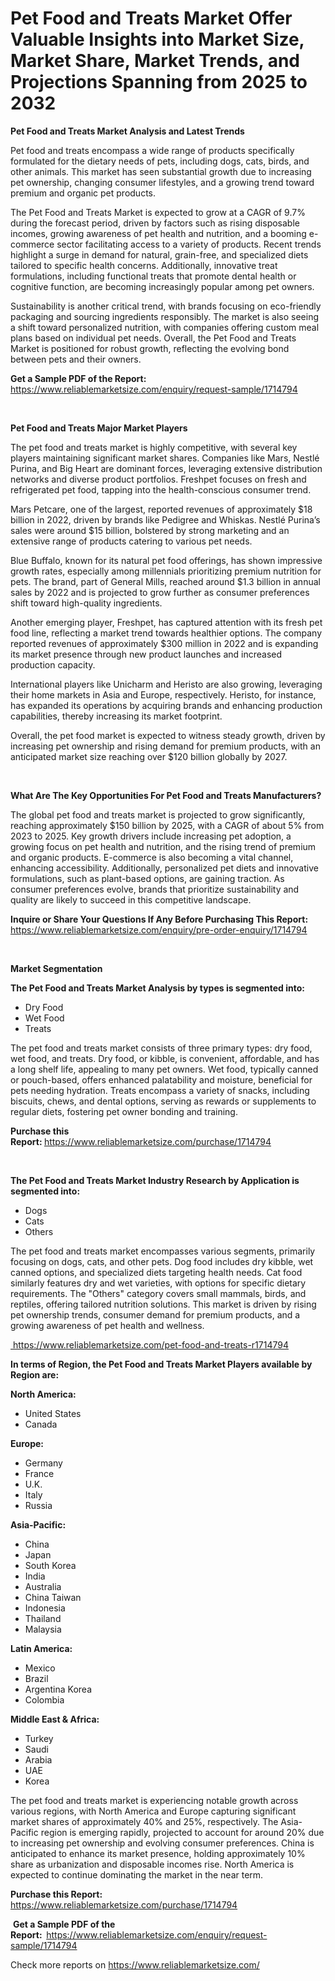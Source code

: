 <p><h1>Pet Food and Treats Market Offer Valuable Insights into Market Size, Market Share, Market Trends, and Projections Spanning from 2025 to 2032</h1></p><p><strong>Pet Food and Treats Market Analysis and Latest Trends</strong></p>
<p><p>Pet food and treats encompass a wide range of products specifically formulated for the dietary needs of pets, including dogs, cats, birds, and other animals. This market has seen substantial growth due to increasing pet ownership, changing consumer lifestyles, and a growing trend toward premium and organic pet products. </p><p>The Pet Food and Treats Market is expected to grow at a CAGR of 9.7% during the forecast period, driven by factors such as rising disposable incomes, growing awareness of pet health and nutrition, and a booming e-commerce sector facilitating access to a variety of products. Recent trends highlight a surge in demand for natural, grain-free, and specialized diets tailored to specific health concerns. Additionally, innovative treat formulations, including functional treats that promote dental health or cognitive function, are becoming increasingly popular among pet owners.</p><p>Sustainability is another critical trend, with brands focusing on eco-friendly packaging and sourcing ingredients responsibly. The market is also seeing a shift toward personalized nutrition, with companies offering custom meal plans based on individual pet needs. Overall, the Pet Food and Treats Market is positioned for robust growth, reflecting the evolving bond between pets and their owners.</p></p>
<p><strong>Get a Sample PDF of the Report:&nbsp;</strong> <a href="https://www.reliablemarketsize.com/enquiry/request-sample/1714794?utm_campaign=3165&utm_medium=2&utm_source=Github&utm_content=ia&utm_term=07042025&utm_id=pet-food-and-treats">https://www.reliablemarketsize.com/enquiry/request-sample/1714794</a></p>
<p>&nbsp;</p>
<p><strong>Pet Food and Treats Major Market Players</strong></p>
<p><p>The pet food and treats market is highly competitive, with several key players maintaining significant market shares. Companies like Mars, Nestlé Purina, and Big Heart are dominant forces, leveraging extensive distribution networks and diverse product portfolios. Freshpet focuses on fresh and refrigerated pet food, tapping into the health-conscious consumer trend. </p><p>Mars Petcare, one of the largest, reported revenues of approximately $18 billion in 2022, driven by brands like Pedigree and Whiskas. Nestlé Purina’s sales were around $15 billion, bolstered by strong marketing and an extensive range of products catering to various pet needs.</p><p>Blue Buffalo, known for its natural pet food offerings, has shown impressive growth rates, especially among millennials prioritizing premium nutrition for pets. The brand, part of General Mills, reached around $1.3 billion in annual sales by 2022 and is projected to grow further as consumer preferences shift toward high-quality ingredients. </p><p>Another emerging player, Freshpet, has captured attention with its fresh pet food line, reflecting a market trend towards healthier options. The company reported revenues of approximately $300 million in 2022 and is expanding its market presence through new product launches and increased production capacity.</p><p>International players like Unicharm and Heristo are also growing, leveraging their home markets in Asia and Europe, respectively. Heristo, for instance, has expanded its operations by acquiring brands and enhancing production capabilities, thereby increasing its market footprint.</p><p>Overall, the pet food market is expected to witness steady growth, driven by increasing pet ownership and rising demand for premium products, with an anticipated market size reaching over $120 billion globally by 2027.</p></p>
<p>&nbsp;</p>
<p><strong>What Are The Key Opportunities For Pet Food and Treats Manufacturers?</strong></p>
<p><p>The global pet food and treats market is projected to grow significantly, reaching approximately $150 billion by 2025, with a CAGR of about 5% from 2023 to 2025. Key growth drivers include increasing pet adoption, a growing focus on pet health and nutrition, and the rising trend of premium and organic products. E-commerce is also becoming a vital channel, enhancing accessibility. Additionally, personalized pet diets and innovative formulations, such as plant-based options, are gaining traction. As consumer preferences evolve, brands that prioritize sustainability and quality are likely to succeed in this competitive landscape.</p></p>
<p><strong>Inquire or Share Your Questions If Any Before Purchasing This Report:</strong> <a href="https://www.reliablemarketsize.com/enquiry/pre-order-enquiry/1714794?utm_campaign=3165&utm_medium=2&utm_source=Github&utm_content=ia&utm_term=07042025&utm_id=pet-food-and-treats">https://www.reliablemarketsize.com/enquiry/pre-order-enquiry/1714794</a></p>
<p>&nbsp;</p>
<p><strong>Market Segmentation</strong></p>
<p><strong>The Pet Food and Treats Market Analysis by types is segmented into:</strong></p>
<p><ul><li>Dry Food</li><li>Wet Food</li><li>Treats</li></ul></p>
<p><p>The pet food and treats market consists of three primary types: dry food, wet food, and treats. Dry food, or kibble, is convenient, affordable, and has a long shelf life, appealing to many pet owners. Wet food, typically canned or pouch-based, offers enhanced palatability and moisture, beneficial for pets needing hydration. Treats encompass a variety of snacks, including biscuits, chews, and dental options, serving as rewards or supplements to regular diets, fostering pet owner bonding and training.</p></p>
<p><strong>Purchase this Report:&nbsp;</strong><a href="https://www.reliablemarketsize.com/purchase/1714794?utm_campaign=3165&utm_medium=2&utm_source=Github&utm_content=ia&utm_term=07042025&utm_id=pet-food-and-treats">https://www.reliablemarketsize.com/purchase/1714794</a></p>
<p>&nbsp;</p>
<p><strong>The Pet Food and Treats Market Industry Research by Application is segmented into:</strong></p>
<p><ul><li>Dogs</li><li>Cats</li><li>Others</li></ul></p>
<p><p>The pet food and treats market encompasses various segments, primarily focusing on dogs, cats, and other pets. Dog food includes dry kibble, wet canned options, and specialized diets targeting health needs. Cat food similarly features dry and wet varieties, with options for specific dietary requirements. The "Others" category covers small mammals, birds, and reptiles, offering tailored nutrition solutions. This market is driven by rising pet ownership trends, consumer demand for premium products, and a growing awareness of pet health and wellness.</p></p>
<p><a href="https://www.reliablemarketsize.com/pet-food-and-treats-r1714794?utm_campaign=3165&utm_medium=2&utm_source=Github&utm_content=ia&utm_term=07042025&utm_id=pet-food-and-treats">&nbsp;https://www.reliablemarketsize.com/pet-food-and-treats-r1714794</a></p>
<p><strong>In terms of Region, the Pet Food and Treats Market Players available by Region are:</strong></p>
<p>
    <p> <strong> North America: </strong>
        <ul>
            <li>United States</li>
            <li>Canada</li>
        </ul>
        </p> 
    <p> <strong> Europe: </strong>
        <ul>
            <li>Germany</li>
            <li>France</li>
            <li>U.K.</li>
            <li>Italy</li>
            <li>Russia</li>
        </ul>
        </p> 
    <p> <strong> Asia-Pacific: </strong>
        <ul>
            <li>China</li>
            <li>Japan</li>
            <li>South Korea</li>
            <li>India</li>
            <li>Australia</li>
            <li>China Taiwan</li>
            <li>Indonesia</li>
            <li>Thailand</li>
            <li>Malaysia</li>
        </ul>
        </p> 
    <p> <strong> Latin America: </strong>
        <ul>
            <li>Mexico</li>
            <li>Brazil</li>
            <li>Argentina Korea</li>
            <li>Colombia</li>
        </ul>
        </p> 
    <p> <strong> Middle East & Africa: </strong>
        <ul>
            <li>Turkey</li>
            <li>Saudi</li>
            <li>Arabia</li>
            <li>UAE</li>
            <li>Korea</li>
        </ul>
    </p>
    </p>
<p><p>The pet food and treats market is experiencing notable growth across various regions, with North America and Europe capturing significant market shares of approximately 40% and 25%, respectively. The Asia-Pacific region is emerging rapidly, projected to account for around 20% due to increasing pet ownership and evolving consumer preferences. China is anticipated to enhance its market presence, holding approximately 10% share as urbanization and disposable incomes rise. North America is expected to continue dominating the market in the near term.</p></p>
<p><strong>Purchase this Report: </strong><a href="https://www.reliablemarketsize.com/purchase/1714794?utm_campaign=3165&utm_medium=2&utm_source=Github&utm_content=ia&utm_term=07042025&utm_id=pet-food-and-treats">https://www.reliablemarketsize.com/purchase/1714794</a></p>
<p>&nbsp;<strong>Get a Sample PDF of the Report:&nbsp;&nbsp;</strong><a href="https://www.reliablemarketsize.com/enquiry/request-sample/1714794?utm_campaign=3165&utm_medium=2&utm_source=Github&utm_content=ia&utm_term=07042025&utm_id=pet-food-and-treats">https://www.reliablemarketsize.com/enquiry/request-sample/1714794</a></p>
<p><strong></strong></p>
<p>Check more reports on <a href="https://www.reliablemarketsize.com/?utm_campaign=3165&utm_medium=2&utm_source=Github&utm_content=ia&utm_term=07042025&utm_id=pet-food-and-treats">https://www.reliablemarketsize.com/</a></p>